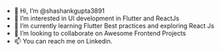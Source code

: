- 👋 Hi, I’m @shashankgupta3891
- 👀 I’m interested in UI development in Flutter and ReactJs
- 🌱 I’m currently learning Flutter Best practices and exploring React Js
- 💞️ I’m looking to collaborate on Awesome Frontend Projects
- 📫 You can reach me on Linkedin.

<!---
shashankgupta3891/shashankgupta3891 is a ✨ special ✨ repository because its `README.md` (this file) appears on your GitHub profile.
You can click the Preview link to take a look at your changes.
--->
